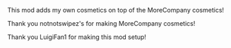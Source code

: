 This mod adds my own cosmetics on top of the MoreCompany cosmetics!

Thank you notnotswipez's for making MoreCompany cosmetics!

Thank you LuigiFan1 for making this mod setup!